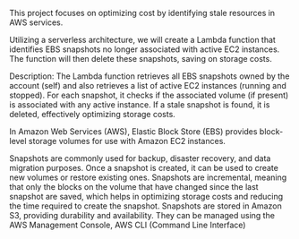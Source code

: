 This project focuses on optimizing cost by identifying stale resources in AWS services.

Utilizing a serverless architecture, we will create a Lambda function that identifies EBS snapshots no longer associated with active EC2 instances. The function will then delete these snapshots, saving on storage costs.

Description: The Lambda function retrieves all EBS snapshots owned by the account (self) and also retrieves a list of active EC2 instances (running and stopped). For each snapshot, it checks if the associated volume (if present) is associated with any active instance. If a stale snapshot is found, it is deleted, effectively optimizing storage costs.

In Amazon Web Services (AWS), Elastic Block Store (EBS) provides block-level storage volumes for use with Amazon EC2 instances.

Snapshots are commonly used for backup, disaster recovery, and data migration purposes. Once a snapshot is created, it can be used to create new volumes or restore existing ones. Snapshots are incremental, meaning that only the blocks on the volume that have changed since the last snapshot are saved, which helps in optimizing storage costs and reducing the time required to create the snapshot.
Snapshots are stored in Amazon S3, providing durability and availability. They can be managed using the AWS Management Console, AWS CLI (Command Line Interface)
